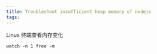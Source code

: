 ```yaml
---
title: Troubleshoot insufficient heap memory of nodejs
tags:
---
```


Linux 终端查看内存变化

```shell
watch -n 1 free -m
```

